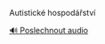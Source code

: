 
Autistické hospodářství

[🔊 Poslechnout audio](/data/7-paragraphs/audio/chapter_48/para_004-Autistick-hospodstv.mp3)

